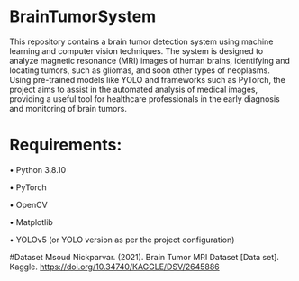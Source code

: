 # BrainTumorSystem

This repository contains a brain tumor detection system using machine learning and computer vision techniques. The system is designed to analyze magnetic resonance (MRI) images of human brains, identifying and locating tumors, such as gliomas, and soon other types of neoplasms. Using pre-trained models like YOLO and frameworks such as PyTorch, the project aims to assist in the automated analysis of medical images, providing a useful tool for healthcare professionals in the early diagnosis and monitoring of brain tumors.


# Requirements:

• Python 3.8.10

• PyTorch

• OpenCV

• Matplotlib

• YOLOv5 (or YOLO version as per the project configuration)


#Dataset 
Msoud Nickparvar. (2021). Brain Tumor MRI Dataset [Data set]. Kaggle. https://doi.org/10.34740/KAGGLE/DSV/2645886
